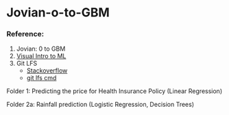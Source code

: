 # Jovian-o-to-GBM

### Reference: 
1. Jovian: 0 to GBM
2. [Visual Intro to ML](http://www.r2d3.us/visual-intro-to-machine-learning-part-1/?s=09)
3. Git LFS
    - [Stackoverflow](https://stackoverflow.com/questions/35518688/git-lfs-refused-to-track-my-large-files-properly-until-i-did-the-following)
    - [git lfs cmd](https://github.com/mathur-exe/Jovian-o-to-GBM/blob/main/images_gen/git_lfs_cmd.png)

Folder 1: Predicting the price for Health Insurance Policy (Linear Regression)

Folder 2a: Rainfall prediction (Logistic Regression, Decision Trees) 